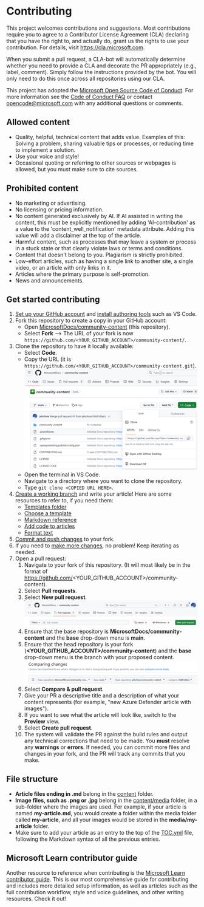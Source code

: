 # Contributing

This project welcomes contributions and suggestions. Most contributions require you to
agree to a Contributor License Agreement (CLA) declaring that you have the right to,
and actually do, grant us the rights to use your contribution. For details, visit
https://cla.microsoft.com.

When you submit a pull request, a CLA-bot will automatically determine whether you need
to provide a CLA and decorate the PR appropriately (e.g., label, comment). Simply follow the
instructions provided by the bot. You will only need to do this once across all repositories using our CLA.

This project has adopted the [Microsoft Open Source Code of Conduct](https://opensource.microsoft.com/codeofconduct/).
For more information see the [Code of Conduct FAQ](https://opensource.microsoft.com/codeofconduct/faq/)
or contact [opencode@microsoft.com](mailto:opencode@microsoft.com) with any additional questions or comments.

## Allowed content

* Quality, helpful, technical content that adds value. Examples of this: Solving a problem, sharing valuable tips or processes, or reducing time to implement a solution.
* Use your voice and style!
* Occasional quoting or referring to other sources or webpages is allowed, but you must make sure to cite sources.

## Prohibited content

* No marketing or advertising.
* No licensing or pricing information.
* No content generated exclusively by AI. If AI assisted in writing the content, this must be explicitly mentioned by adding 'AI-contribution' as a value to the 'content_well_notification' metadata attribute. Adding this value will add a disclaimer at the top of the article.
* Harmful content, such as processes that may leave a system or process in a stuck state or that clearly violate laws or terms and conditions.
* Content that doesn't belong to you. Plagiarism is strictly prohibited.
* Low-effort articles, such as having a single link to another site, a single video, or an article with only links in it.
* Articles where the primary purpose is self-promotion.
* News and announcements.

## Get started contributing

1. [Set up your GitHub account](https://learn.microsoft.com/contribute/content/#create-a-github-account) and [install authoring tools](https://learn.microsoft.com/contribute/content/get-started-setup-tools) such as VS Code.
2. Fork this repository to create a copy in your GitHub account:
    * Open [MicrosoftDocs/community-content](https://github.com/MicrosoftDocs/community-content) (this repository).
    * Select **Fork** --> The URL of your fork is now `https://github.com/<YOUR_GITHUB_ACCOUNT>/community-content/`.
3. Clone the repository to have it locally available:
    * Select **Code**.
    * Copy the URL (it is `https://github.com/<YOUR_GITHUB_ACCOUNT>/community-content.git`).
      ![clone repo](community-content/media/contribution/clone-url.png)
    * Open the terminal in VS Code.
    * Navigate to a directory where you want to clone the repository.
    * Type `git clone <COPIED URL HERE>`.
4. [Create a working branch](https://learn.microsoft.com/contribute/content/how-to-write-major-edits?tabs=terminal#create-and-check-out-your-working-branch) and write your article! Here are some resources to refer to, if you need them:
    * [Templates folder](https://github.com/MicrosoftDocs/community-content/tree/main/community-content/templates)
    * [Choose a template](https://github.com/MicrosoftDocs/community-content/blob/main/community-content/templates/content-type-comparison.md)
    * [Markdown reference](https://learn.microsoft.com/contribute/content/markdown-reference)
    * [Add code to articles](https://learn.microsoft.com/contribute/content/code-in-docs)
    * [Format text](https://learn.microsoft.com/contribute/content/text-formatting-guidelines)
5. [Commit and push changes](https://learn.microsoft.com/contribute/content/how-to-write-major-edits?tabs=terminal#commit-and-push-your-changes) to your fork.
6. If you need to [make more changes](https://learn.microsoft.com/contribute/content/how-to-write-major-edits?tabs=terminal#make-your-next-change), no problem! Keep iterating as needed.
7. Open a pull request:
    1. Navigate to your fork of this repository. (It will most likely be in the format of https://github.com/<YOUR_GITHUB_ACCOUNT>/community-content).
    1. Select **Pull requests**.
    1. Select **New pull request**.
       ![pull request tab](community-content/media/contribution/pull-request-tab.png)
    1. Ensure that the base repository is **MicrosoftDocs/community-content** and the **base** drop-down menu is **main**.
    1. Ensure that the head repository is your fork (**<YOUR_GITHUB_ACCOUNT>/community-content**) and the **base** drop-down menu is the branch with your proposed content.
       ![pr-request](community-content/media/contribution/pull-request-request.png)
    1. Select **Compare & pull request**.
    1. Give your PR a descriptive title and a description of what your content represents (for example, "new Azure Defender article with images").
    1. If you want to see what the article will look like, switch to the **Preview** view.
    1. Select **Create pull request**.
    1. The system will validate the PR against the build rules and output any technical corrections that need to be made. You **must** resolve any **warnings** or **errors**. If needed, you can commit more files and changes in your fork, and the PR will track any commits that you make.

## File structure

* **Article files ending in .md** belong in the [content](https://github.com/MicrosoftDocs/community-content/tree/main/community-content/content) folder.
* **Image files, such as .png or .jpg** belong in the [content/media](https://github.com/MicrosoftDocs/community-content/tree/main/community-content/content/media) folder, in a sub-folder where the images are used. For example, if your article is named **my-article.md**, you would create a folder within the media folder called **my-article**, and all your images would be stored in the **media/my-article** folder.
* Make sure to add your article as an entry to the top of the [TOC.yml](https://github.com/MicrosoftDocs/community-content/blob/main/community-content/content/TOC.yml) file, following the Markdown syntax of all the previous entries.

## Microsoft Learn contributor guide

Another resource to reference when contributing is the [Microsoft Learn contributor guide](https://learn.microsoft.com/contribute/content). This is our most comprehensive guide for contributing and includes more detailed setup information, as well as articles such as the full contribution workflow, style and voice guidelines, and other writing resources. Check it out!
